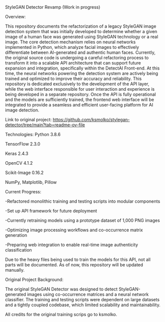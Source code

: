 StyleGAN Detector Revamp (Work in progress)

Overview:

This repository documents the refactorization of a legacy StyleGAN image detection system that was initially developed to determine whether a given image of a human face was generated using StyleGAN technology or a real image. The core detection mechanism relies on neural networks implemented in Python, which analyze facial images to effectively differentiate between AI-generated and authentic human faces. Currently, the original source code is undergoing a careful refactoring process to transform it into a scalable API architecture that can support future expansion and integration, specifically within the DetectAI Front-end. At this time, the neural networks powering the detection system are actively being trained and optimized to improve their accuracy and reliability. This repository is dedicated exclusively to the development of the API layer, while the web interface responsible for user interaction and experience is being developed in a separate repository. Once the API is fully operational and the models are sufficiently trained, the frontend web interface will be integrated to provide a seamless and efficient user-facing platform for AI image detection.

Link to original project: https://github.com/ksmolko/stylegan-detector/tree/main?tab=readme-ov-file


Technologies:
Python 3.8.6

TensorFlow 2.3.0

Keras 2.4.3

OpenCV 4.1.2

Scikit-Image 0.16.2

NumPy, Matplotlib, Pillow


Current Progress:

 -Refactored monolithic training and testing scripts into modular components
 
 -Set up API framework for future deployment
 
 -Currently retraining models using a prototype dataset of 1,000 PNG images
 
 -Optimizing image processing workflows and co-occurrence matrix generation
 
 -Preparing web integration to enable real-time image authenticity classification
 
Due to the heavy files being used to train the models for this API, not all parts will be documented. As of now, this repository will be updated manually.   


Original Project Background:

The original StyleGAN Detector was designed to detect StyleGAN-generated images using co-occurrence matrices and a neural network classifier. The training and testing scripts were dependent on large datasets and a tightly coupled codebase, which limited scalability and maintainability.


All credits for the original training scrips go to ksmolko.
